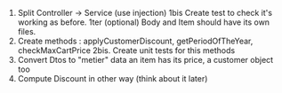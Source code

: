 1. Split Controller -> Service (use injection)
1bis Create test to check it's working as before.
1ter (optional) Body and Item should have its own files.
2. Create methods : applyCustomerDiscount, getPeriodOfTheYear, checkMaxCartPrice
2bis. Create unit tests for this methods
3. Convert Dtos to "metier" data an item has its price, a customer object too
4. Compute Discount in other way (think about it later)